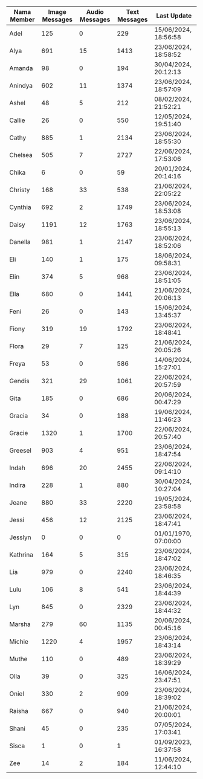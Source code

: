 | Nama Member | Image Messages | Audio Messages | Text Messages | Last Update |
| ------ | -------------- | -------------- | ------------- | ------------ |
| Adel | 125 | 0 | 229 | 15/06/2024, 18:56:58 |
| Alya | 691 | 15 | 1413 | 23/06/2024, 18:58:52 |
| Amanda | 98 | 0 | 194 | 30/04/2024, 20:12:13 |
| Anindya | 602 | 11 | 1374 | 23/06/2024, 18:57:09 |
| Ashel | 48 | 5 | 212 | 08/02/2024, 21:52:21 |
| Callie | 26 | 0 | 550 | 12/05/2024, 19:51:40 |
| Cathy | 885 | 1 | 2134 | 23/06/2024, 18:55:30 |
| Chelsea | 505 | 7 | 2727 | 22/06/2024, 17:53:06 |
| Chika | 6 | 0 | 59 | 20/01/2024, 20:14:16 |
| Christy | 168 | 33 | 538 | 21/06/2024, 22:05:22 |
| Cynthia | 692 | 2 | 1749 | 23/06/2024, 18:53:08 |
| Daisy | 1191 | 12 | 1763 | 23/06/2024, 18:55:13 |
| Danella | 981 | 1 | 2147 | 23/06/2024, 18:52:06 |
| Eli | 140 | 1 | 175 | 18/06/2024, 09:58:31 |
| Elin | 374 | 5 | 968 | 23/06/2024, 18:51:05 |
| Ella | 680 | 0 | 1441 | 21/06/2024, 20:06:13 |
| Feni | 26 | 0 | 143 | 15/06/2024, 13:45:37 |
| Fiony | 319 | 19 | 1792 | 23/06/2024, 18:48:41 |
| Flora | 29 | 7 | 125 | 21/06/2024, 20:05:26 |
| Freya | 53 | 0 | 586 | 14/06/2024, 15:27:01 |
| Gendis | 321 | 29 | 1061 | 22/06/2024, 20:57:59 |
| Gita | 185 | 0 | 686 | 20/06/2024, 00:47:29 |
| Gracia | 34 | 0 | 188 | 19/06/2024, 11:46:23 |
| Gracie | 1320 | 1 | 1700 | 22/06/2024, 20:57:40 |
| Greesel | 903 | 4 | 951 | 23/06/2024, 18:47:54 |
| Indah | 696 | 20 | 2455 | 22/06/2024, 09:14:10 |
| Indira | 228 | 1 | 880 | 30/04/2024, 10:27:04 |
| Jeane | 880 | 33 | 2220 | 19/05/2024, 23:58:58 |
| Jessi | 456 | 12 | 2125 | 23/06/2024, 18:47:41 |
| Jesslyn | 0 | 0 | 0 | 01/01/1970, 07:00:00 |
| Kathrina | 164 | 5 | 315 | 23/06/2024, 18:47:02 |
| Lia | 979 | 0 | 2240 | 23/06/2024, 18:46:35 |
| Lulu | 106 | 8 | 541 | 23/06/2024, 18:44:39 |
| Lyn | 845 | 0 | 2329 | 23/06/2024, 18:44:32 |
| Marsha | 279 | 60 | 1135 | 20/06/2024, 00:45:16 |
| Michie | 1220 | 4 | 1957 | 23/06/2024, 18:43:14 |
| Muthe | 110 | 0 | 489 | 23/06/2024, 18:39:29 |
| Olla | 39 | 0 | 325 | 16/06/2024, 23:47:51 |
| Oniel | 330 | 2 | 909 | 23/06/2024, 18:39:02 |
| Raisha | 667 | 0 | 940 | 21/06/2024, 20:00:01 |
| Shani | 45 | 0 | 235 | 07/05/2024, 17:03:41 |
| Sisca | 1 | 0 | 1 | 01/09/2023, 16:37:58 |
| Zee | 14 | 2 | 184 | 11/06/2024, 12:44:10 |
